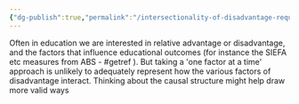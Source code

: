 ```yaml
---
{"dg-publish":true,"permalink":"/intersectionality-of-disadvantage-requires-structural-thinking/"}
---
```


Often in education we are interested in relative advantage or disadvantage, and the factors that influence educational outcomes (for instance the SIEFA etc measures from ABS - #getref ). But taking a 'one factor at a time' approach is unlikely to adequately represent how the various factors of disadvantage interact. Thinking about the causal structure might help draw more valid ways